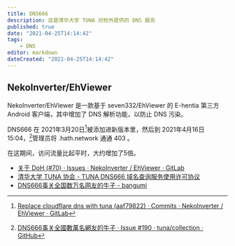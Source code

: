 ```yaml
---
title: DNS666
description: 这是清华大学 TUNA 对校外提供的 DNS 服务
published: true
date: "2021-04-25T14:14:42"
tags:
    - DNS
editor: markdown
dateCreated: "2021-04-25T14:14:42"
---
```


## NekoInverter/EhViewer

NekoInverter/EhViewer 是一款基于 seven332/EhViewer 的 E-hentia 第三方 Android 客户端，其中增加了 DNS 解析功能，以防止 DNS 污染。

DNS666 在 2021年3月20日[^01]被添加进新版本里，然后到 2021年4月16日 15:04，[^02]管理员将 .hath.network 通通 403 。

[^01]: [Replace cloudflare dns with tuna (aaf79822) · Commits · NekoInverter / EhViewer · GitLab](https://web.archive.org/web/20210425140457/https://gitlab.com/NekoInverter/EhViewer/-/commit/aaf7982238fb910607acaf602252f2e27a0a5a0c)

[^02]: [DNS666事关全國數萬名網友的牛子 · Issue #190 · tuna/collection · GitHub](https://web.archive.org/web/20210420035326/https://github.com/tuna/collection/issues/190)

在这期间，访问流量比起平时，大约增加了5倍。

+ [关于 DoH (#70) · Issues · NekoInverter / EhViewer · GitLab](https://web.archive.org/web/20210420035706/https://gitlab.com/NekoInverter/EhViewer/-/issues/70)
+ [清华大学 TUNA 协会 - TUNA DNS666 域名查询服务使用许可协议](https://web.archive.org/web/20200207124119/https://tuna.moe/help/dns-license/)
+ [DNS666事关全国数万名网友的牛子 - bangumi](https://web.archive.org/web/20210420035358/https://bgm.tv/group/topic/362474)
